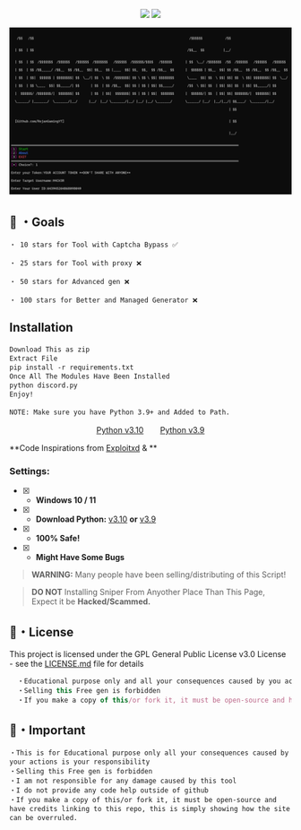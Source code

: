 <p align="center">
<img src="https://img.shields.io/github/languages/top/RojanGamingYT/Discord-Username-Sniper"</a>
  <img src="https://profile-counter.glitch.me/RojanGamingYT_Discord-Username-Sniper/count.svg" />
</p>

![image](https://github.com/RojanGamingYT/Discord-Username-Sniper/blob/08f22cd264bf96d7adf08e7de4b661abdb872a2f/code.png)

## 🥅 ・Goals
```
・ 10 stars for Tool with Captcha Bypass ✅

・ 25 stars for Tool with proxy ❌

・ 50 stars for Advanced gen ❌

・ 100 stars for Better and Managed Generator ❌
```

## Installation
```sh-session
Download This as zip
Extract File
pip install -r requirements.txt
Once All The Modules Have Been Installed
python discord.py
Enjoy!

NOTE: Make sure you have Python 3.9+ and Added to Path.
```

<p align="center">
<a href="https://www.python.org/ftp/python/3.10.5/python-3.10.5-amd64.exe">Python v3.10</a>ㅤㅤ 
<a href="https://www.python.org/ftp/python/3.9.0/python-3.9.0-amd64.exe">Python v3.9</a>
</p>

**Code Inspirations from [Exploitxd](https://github.com/exploitxd/discord-username-sniper) & **

### Settings:
- [x] - **Windows 10 / 11**
- [x] - **Download Python:** [v3.10](https://www.python.org/ftp/python/3.10.5/python-3.10.5-amd64.exe) **or** [v3.9](https://www.python.org/ftp/python/3.9.0/python-3.9.0-amd64.exe)
- [x] - **100% Safe!**
- [x] - **Might Have Some Bugs**

> **WARNING:** Many people have been selling/distributing of this Script!

> **DO NOT** Installing Sniper From Anyother Place Than This Page, Expect it be **Hacked/Scammed.**

## 📄・License

This project is licensed under the GPL General Public License v3.0 License - see the [LICENSE.md](./LICENSE) file for details
```js
  ・Educational purpose only and all your consequences caused by you actions is your responsibility
  ・Selling this Free gen is forbidden
  ・If you make a copy of this/or fork it, it must be open-source and have credits linking to this repo
```

## 📄・Important
```
・This is for Educational purpose only all your consequences caused by your actions is your responsibility 
・Selling this Free gen is forbidden 
・I am not responsible for any damage caused by this tool
・I do not provide any code help outside of github
・If you make a copy of this/or fork it, it must be open-source and have credits linking to this repo, this is simply showing how the site can be overruled.
```
